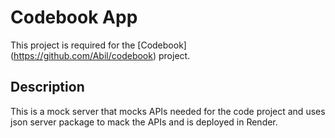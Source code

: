 # Codebook App

This project is required for the [Codebook] (https://github.com/Abil/codebook) project.

## Description

This is a mock server that mocks APIs needed for the code project and uses json server package to mack the APIs and is deployed in Render.
